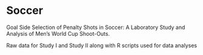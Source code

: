 # Soccer
Goal Side Selection of Penalty Shots in Soccer: A Laboratory Study and Analysis of Men’s World Cup Shoot-Outs.

Raw data for Study I and Study II along with R scripts used for data analyses
